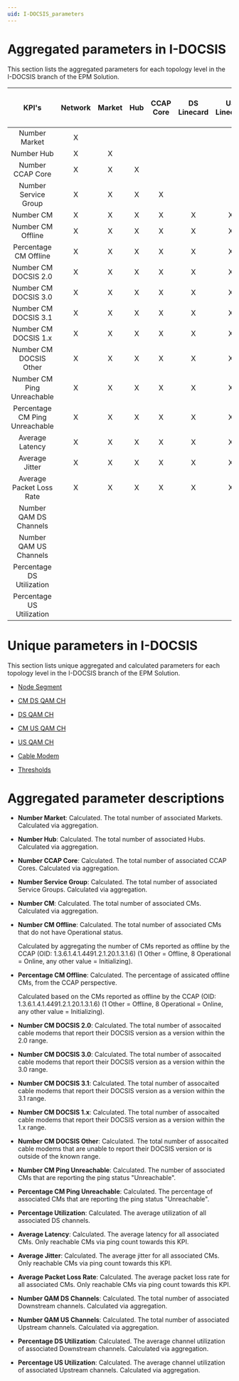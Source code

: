 ```yaml
---
uid: I-DOCSIS_parameters
---
```


# Aggregated parameters in I-DOCSIS

This section lists the aggregated parameters for each topology level in the I-DOCSIS branch of the EPM Solution.

| KPI's | Network | Market | Hub | CCAP Core | DS Linecard | US Linecard | DS Port | US Port | Node Segment | Service Group [Fiber Node] | DS Service Group | US Service Group |
| :---: | :-----: | :----: | :---: | :-----: | :---------: | :---------: | :-----: | :-----: | :----------: | :------------------------: | :--------------: | :--------------: |
| Number Market|X||||||||||||
| Number Hub|X|X|||||||||||
| Number CCAP Core|X|X|X||||||||||
| Number Service Group|X|X|X|X|||||||||
| Number CM|X|X|X|X|X|X|X|X|X|X|X|X|
| Number CM Offline|X|X|X|X|X|X|X|X|X|X|X|X|
| Percentage CM Offline|X|X|X|X|X|X|X|X|X|X|X|X|
| Number CM DOCSIS 2.0|X|X|X|X|X|X|X|X|X|X|X|X|
| Number CM DOCSIS 3.0|X|X|X|X|X|X|X|X|X|X|X|X|
| Number CM DOCSIS 3.1|X|X|X|X|X|X|X|X|X|X|X|X|
| Number CM DOCSIS 1.x|X|X|X|X|X|X|X|X|X|X|X|X|
| Number CM DOCSIS Other|X|X|X|X|X|X|X|X|X|X|X|X|
| Number CM Ping Unreachable|X|X|X|X|X|X|X|X|X|X|X|X|
| Percentage CM Ping Unreachable|X|X|X|X|X|X|X|X|X|X|X|X|
| Average Latency|X|X|X|X|X|X|X|X|X|X|X|X|
| Average Jitter|X|X|X|X|X|X|X|X|X|X|X|X|
| Average Packet Loss Rate|X|X|X|X|X|X|X|X|X|X|X|X|
| Number QAM DS Channels|||||||||X|X|X||
| Number QAM US Channels|||||||||X|X||X|
| Percentage DS Utilization|||||||X||X|X|X||
| Percentage US Utilization||||||||X|X|X||X|


# Unique parameters in I-DOCSIS

This section lists unique aggregated and calculated parameters for each topology level in the I-DOCSIS branch of the EPM Solution.

- [Node Segment](xref:I-DOCSIS_parameters_node_segment)

- [CM DS QAM CH](xref:I-DOCSIS_parameters_cm_ds_qam_ch)

- [DS QAM CH](xref:I-DOCSIS_parameters_ds_qam_ch)

- [CM US QAM CH](xref:I-DOCSIS_parameters_cm_us_qam_ch)

- [US QAM CH](xref:I-DOCSIS_parameters_us_qam_ch)

<!-- - [DS OFDM CH](xref:I-DOCSIS_parameters_ds_ofdm_ch)

- [US OFDMA CH](xref:I-DOCSIS_parameters_us_ofdma_ch)
 -->
- [Cable Modem](xref:I-DOCSIS_parameters_cable_modem)

- [Thresholds](xref:I-DOCSIS_parameters_thresholds)


# Aggregated parameter descriptions

- **Number Market**: Calculated. The total number of associated Markets. Calculated via aggregation.

- **Number Hub**: Calculated. The total number of associated Hubs. Calculated via aggregation.

- **Number CCAP Core**: Calculated. The total number of associated CCAP Cores. Calculated via aggregation.

- **Number Service Group**: Calculated. The total number of associated Service Groups. Calculated via aggregation.

- **Number CM**: Calculated. The total number of associated CMs. Calculated via aggregation.

- **Number CM Offline**: Calculated. The total number of associated CMs that do not have Operational status.

  Calculated by aggregating the number of CMs reported as offline by the CCAP (OID: 1.3.6.1.4.1.4491.2.1.20.1.3.1.6) (1 Other = Offline, 8 Operational = Online, any other value = Initializing).

- **Percentage CM Offline**: Calculated. The percentage of assicated offline CMs, from the CCAP perspective.

  Calculated based on the CMs reported as offline by the CCAP (OID: 1.3.6.1.4.1.4491.2.1.20.1.3.1.6) (1 Other = Offline, 8 Operational = Online, any other value = Initializing).

- **Number CM DOCSIS 2.0**: Calculated. The total number of assocaited cable modems that report their DOCSIS version as a version within the 2.0 range.

- **Number CM DOCSIS 3.0**: Calculated. The total number of assocaited cable modems that report their DOCSIS version as a version within the 3.0 range.

- **Number CM DOCSIS 3.1**: Calculated. The total number of assocaited cable modems that report their DOCSIS version as a version within the 3.1 range.

- **Number CM DOCSIS 1.x**: Calculated. The total number of assocaited cable modems that report their DOCSIS version as a version within the 1.x range.

- **Number CM DOCSIS Other**: Calculated. The total number of assocaited cable modems that are unable to report their DOCSIS version or is outside of the known range.

- **Number CM Ping Unreachable**: Calculated. The number of associated CMs that are reporting the ping status "Unreachable".

- **Percentage CM Ping Unreachable**: Calculated. The percentage of associated CMs that are reporting the ping status "Unreachable".

- **Percentage Utilization**: Calculated. The average utilization of all associated DS channels.

- **Average Latency**: Calculated. The average latency for all associated CMs. Only reachable CMs via ping count towards this KPI.

- **Average Jitter**: Calculated. The average jitter for all associated CMs. Only reachable CMs via ping count towards this KPI.

- **Average Packet Loss Rate**: Calculated. The average packet loss rate for all associated CMs. Only reachable CMs via ping count towards this KPI.

- **Number QAM DS Channels**: Calculated. The total number of associated Downstream channels. Calculated via aggregation.

- **Number QAM US Channels**: Calculated. The total number of associated Upstream channels. Calculated via aggregation.

- **Percentage DS Utilization**: Calculated. The average channel utilization of associated Downstream channels. Calculated via aggregation.

- **Percentage US Utilization**: Calculated. The average channel utilization of associated Upstream channels. Calculated via aggregation.
